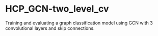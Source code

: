 # HCP_GCN-two_level_cv
Training and evaluating a graph classification model using GCN with 3 convolutional layers  and skip connections.
